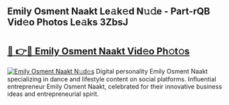 ## Emily Osment Naakt Le𝚊k𝚎d N𝚞𝚍e - Part-rQB Vid𝚎o Photos Le𝚊ks 3ZbsJ

# <h2><a href="http://fb6qyz2.evod.top/?m=Emily+Osment+Naakt">🔗 👉🔴 Emily Osment Naakt Vid𝚎o Ph𝚘t𝚘s</a></h2>

[![Emily Osment Naakt N𝚞d𝚎s](https://i.imgur.com/8V9OHl7.gif)](http://fb6qyz2.evod.top/?m=Emily+Osment+Naakt)
Digital personality Emily Osment Naakt specializing in dance and lifestyle content on social platforms. Influential entrepreneur Emily Osment Naakt, celebrated for their innovative business ideas and entrepreneurial spirit. 
